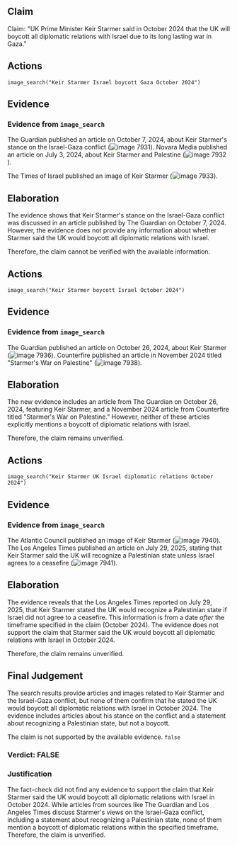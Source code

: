 ## Claim
Claim: "UK Prime Minister Keir Starmer said in October 2024 that the UK will boycott all diplomatic relations with Israel due to its long lasting war in Gaza."

## Actions
```
image_search("Keir Starmer Israel boycott Gaza October 2024")
```

## Evidence
### Evidence from `image_search`
The Guardian published an article on October 7, 2024, about Keir Starmer's stance on the Israel-Gaza conflict (![image 7931](media/2025-08-29_22-14-1756505692-537819.jpg)). Novara Media published an article on July 3, 2024, about Keir Starmer and Palestine (![image 7932](media/2025-08-29_22-14-1756505692-785693.jpg)).

The Times of Israel published an image of Keir Starmer (![image 7933](media/2025-08-29_22-14-1756505693-017791.jpg)).


## Elaboration
The evidence shows that Keir Starmer's stance on the Israel-Gaza conflict was discussed in an article published by The Guardian on October 7, 2024. However, the evidence does not provide any information about whether Starmer said the UK would boycott all diplomatic relations with Israel.

Therefore, the claim cannot be verified with the available information.


## Actions
```
image_search("Keir Starmer boycott Israel October 2024")
```

## Evidence
### Evidence from `image_search`
The Guardian published an article on October 26, 2024, about Keir Starmer (![image 7936](media/2025-08-29_22-15-1756505705-015028.jpg)). Counterfire published an article in November 2024 titled "Starmer's War on Palestine" (![image 7938](media/2025-08-29_22-15-1756505705-632371.jpg)).


## Elaboration
The new evidence includes an article from The Guardian on October 26, 2024, featuring Keir Starmer, and a November 2024 article from Counterfire titled "Starmer's War on Palestine." However, neither of these articles explicitly mentions a boycott of diplomatic relations with Israel.

Therefore, the claim remains unverified.


## Actions
```
image_search("Keir Starmer UK Israel diplomatic relations October 2024")
```

## Evidence
### Evidence from `image_search`
The Atlantic Council published an image of Keir Starmer (![image 7940](media/2025-08-29_22-15-1756505718-465422.jpg)). The Los Angeles Times published an article on July 29, 2025, stating that Keir Starmer said the UK will recognize a Palestinian state unless Israel agrees to a ceasefire (![image 7941](media/2025-08-29_22-15-1756505718-887173.jpg)).


## Elaboration
The evidence reveals that the Los Angeles Times reported on July 29, 2025, that Keir Starmer stated the UK would recognize a Palestinian state if Israel did not agree to a ceasefire. This information is from a date *after* the timeframe specified in the claim (October 2024). The evidence does not support the claim that Starmer said the UK would boycott all diplomatic relations with Israel in October 2024.

Therefore, the claim remains unverified.


## Final Judgement
The search results provide articles and images related to Keir Starmer and the Israel-Gaza conflict, but none of them confirm that he stated the UK would boycott all diplomatic relations with Israel in October 2024. The evidence includes articles about his stance on the conflict and a statement about recognizing a Palestinian state, but not a boycott.

The claim is not supported by the available evidence. `false`


### Verdict: FALSE

### Justification
The fact-check did not find any evidence to support the claim that Keir Starmer said the UK would boycott all diplomatic relations with Israel in October 2024. While articles from sources like The Guardian and Los Angeles Times discuss Starmer's views on the Israel-Gaza conflict, including a statement about recognizing a Palestinian state, none of them mention a boycott of diplomatic relations within the specified timeframe. Therefore, the claim is unverified.

